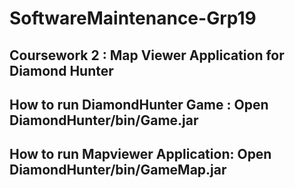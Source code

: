 # SoftwareMaintenance-Grp19

## Coursework 2 : Map Viewer Application for Diamond Hunter

## How to run DiamondHunter Game : Open DiamondHunter/bin/Game.jar
## How to run Mapviewer Application: Open DiamondHunter/bin/GameMap.jar
